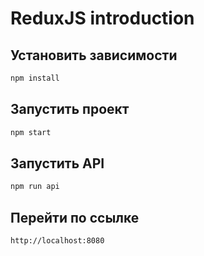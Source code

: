 # ReduxJS introduction

## Установить зависимости
```bash
npm install
```

## Запустить проект
```bash
npm start
```

## Запустить API
```bash
npm run api
```

## Перейти по ссылке
```
http://localhost:8080
```